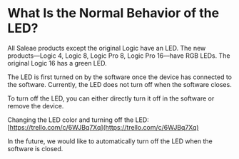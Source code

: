 # What Is the Normal Behavior of the LED?

All Saleae products except the original Logic have an LED. The new products—Logic 4, Logic 8, Logic Pro 8, Logic Pro 16—have RGB LEDs. The original Logic 16 has a green LED.

The LED is first turned on by the software once the device has connected to the software. Currently, the LED does not turn off when the software closes.

To turn off the LED, you can either directly turn it off in the software or remove the device.

Changing the LED color and turning off the LED: [https://trello.com/c/6WJBq7Xq](https://trello.com/c/6WJBq7Xq)

In the future, we would like to automatically turn off the LED when the software is closed.

